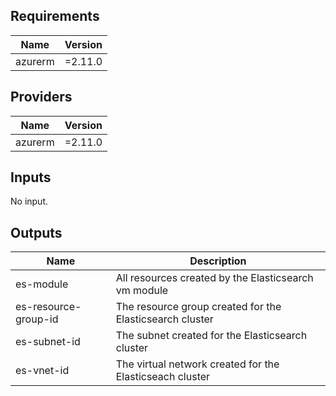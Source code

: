<!-- BEGINNING OF PRE-COMMIT-TERRAFORM DOCS HOOK -->
## Requirements

| Name | Version |
|------|---------|
| azurerm | =2.11.0 |

## Providers

| Name | Version |
|------|---------|
| azurerm | =2.11.0 |

## Inputs

No input.

## Outputs

| Name | Description |
|------|-------------|
| es-module | All resources created by the Elasticsearch vm module |
| es-resource-group-id | The resource group created for the Elasticsearch cluster |
| es-subnet-id | The subnet created for the Elasticsearch cluster |
| es-vnet-id | The virtual network created for the Elasticseach cluster |

<!-- END OF PRE-COMMIT-TERRAFORM DOCS HOOK -->
